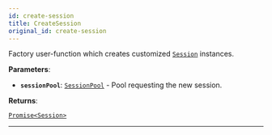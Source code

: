 ```yaml
---
id: create-session
title: CreateSession
original_id: create-session
---
```


<a name="createsession"></a>

Factory user-function which creates customized [`Session`](../api/session) instances.

**Parameters**:

-   **`sessionPool`**: [`SessionPool`](../api/session-pool) - Pool requesting the new session.

**Returns**:

[`Promise<Session>`](../api/session)

---
